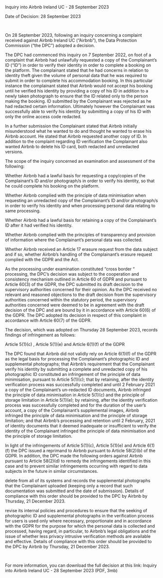 Inquiry into Airbnb Ireland UC - 28 September 2023

Date of Decision: 28 September 2023

 

On 28 September 2023, following an inquiry concerning a complaint received against Airbnb Ireland UC (“Airbnb”), the Data Protection Commission (“the DPC”) adopted a decision.

The DPC had commenced this inquiry on 7 September 2022, on foot of a complaint that Airbnb had unlawfully requested a copy of the Complainant’s ID (“ID”) in order to verify their identity in order to complete a booking on the platform. The complainant stated that he had concerns in relation to identity theft given the volume of personal data that he was required to submit in order to complete his accommodation booking. In this particular instance the complainant stated that Airbnb would not accept his booking until he verified his identity by providing a copy of his ID in addition to a newly taken photograph to ensure that the ID related only to the person making the booking. ID submitted by the Complainant was rejected as he had redacted certain information. Ultimately however the Complainant was successfully able to verify his identity by submitting a copy of his ID with only the online access code redacted.

In a further submission the Complainant stated that Airbnb initially misunderstood what he wanted to do and thought he wanted to erase his Airbnb account. He stated that Airbnb requested another copy of ID. In addition to the complaint regarding ID verification the Complainant also wanted Airbnb to delete his ID card, both redacted and unredacted versions.

The scope of the inquiry concerned an examination and assessment of the following:

Whether Airbnb had a lawful basis for requesting a copy/copies of the Complainant’s ID and/or photograph/s in order to verify his identity, so that he could complete his booking on the platform.

Whether Airbnb complied with the principle of data minimisation when requesting an unredacted copy of the Complainant’s ID and/or photograph/s in order to verify his identity and when processing personal data relating to same processing.

Whether Airbnb had a lawful basis for retaining a copy of the Complainant’s ID after it had verified his identity.

Whether Airbnb complied with the principles of transparency and provision of information where the Complainant’s personal data was collected.

Whether Airbnb received an Article 17 erasure request from the data subject and if so, whether Airbnb’s handling of the Complainant’s erasure request complied with the GDPR and the Act.

As the processing under examination constituted “cross border “ processing, the DPC’s decision was subject to the cooperation and consistency mechanism outlined in Article 60 of GDPR and pursuant to Article 60(3) of the GDPR, the DPC submitted its draft decision to the supervisory authorities concerned for their opinion. As the DPC received no relevant and reasoned objections to the draft decision from the supervisory authorities concerned within the statutory period, the supervisory authorities concerned were deemed to be in agreement with the draft decision of the DPC and are bound by it in accordance with Article 60(6) of the GDPR. The DPC adopted its decision in respect of this complaint in accordance with Article 60(7) of the GDPR.

The decision, which was adopted on Thursday 28 September 2023, records findings of infringement as follows:

Article 5(1)(c) , Article 5(1)(e) and Article 6(1)(f) of the GDPR

The DPC found that Airbnb did not validly rely on Article 6(1)(f) of the GDPR as the legal basis for processing the Complainant’s photographic ID and supplemental photographs; that Airbnb’s requirement that the Complainant verify his identity by submitting a complete and unredacted copy of his photographic ID constituted an infringement of the principle of data minimisation, pursuant to Article 5(1)(c); that by retaining, after the identity verification process was successfully completed and until 2 February 2021 a copy of the Complainant’s un-redacted ID documents, Airbnb infringed the principle of data minimisation in Article 5(1)(c) and the principle of storage limitation in Article 5(1)(e); by retaining, after the identity verification process was successfully completed and for the duration of the user’s account, a copy of the Complainant’s supplemental images, Airbnb infringed the principle of data minimisation and the principle of storage limitation; and that Airbnb’s processing and retention until 2 February, 2021 of identity documents that it deemed inadequate or insufficient to verify the identity of the Complainant infringed the principle of data minimisation and the principle of storage limitation.

In light of the infringements of Article 5(1)(c), Article 5(1)(e) and Article 6(1)(f) the DPC issued a reprimand to Airbnb pursuant to Article 58(2)(b) of the GDPR. In addition, the DPC made the following orders against Airbnb pursuant to Article 58(2)(d) to remedy the infringements identified in this case and to prevent similar infringements occurring with regard to data subjects in the future in similar circumstances.

delete from all of its systems and records the supplemental photographs that the Complainant uploaded (keeping only a record that such documentation was submitted and the date of submission). Details of compliance with this order should be provided to the DPC by Airbnb by Thursday, 21 December 2023.

revise its internal policies and procedures to ensure that the seeking of photographic ID and supplemental photographs in the verification process for users is used only where necessary, proportionate and in accordance with the GDPR for the purpose for which the personal data is collected and processed, having regard, in particular, to Airbnb’s legal obligations and the issue of whether less privacy intrusive verification methods are available and effective. Details of compliance with this order should be provided to the DPC by Airbnb by Thursday, 21 December 2023.

 

For more information, you can download the full decision at this link: Inquiry into Airbnb Ireland UC - 28 September 2023 (PDF, 3mb)
